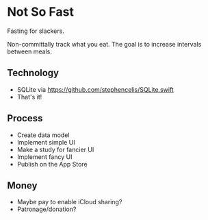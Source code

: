# Not So Fast

Fasting for slackers.

Non-committally track what you eat. The goal is to increase intervals between
meals.

## Technology

* SQLite via https://github.com/stephencelis/SQLite.swift
* That's it!

## Process

* Create data model
* Implement simple UI
* Make a study for fancier UI
* Implement fancy UI
* Publish on the App Store

## Money

* Maybe pay to enable iCloud sharing?
* Patronage/donation?
